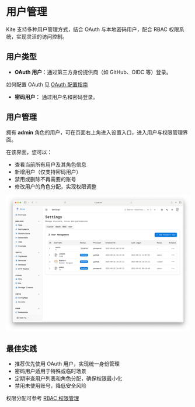# 用户管理

Kite 支持多种用户管理方式，结合 OAuth 与本地密码用户，配合 RBAC 权限系统，实现灵活的访问控制。

## 用户类型

- **OAuth 用户**：通过第三方身份提供商（如 GitHub、OIDC 等）登录。

如何配置 OAuth 见 [OAuth 配置指南](./oauth-setup)

- **密码用户**： 通过用户名和密码登录。

## 用户管理

拥有 **admin** 角色的用户，可在页面右上角进入设置入口，进入用户与权限管理界面。

在该界面，您可以：

- 查看当前所有用户及其角色信息
- 新增用户（仅支持密码用户）
- 禁用或删除不再需要的账号
- 修改用户的角色分配，实现权限调整

![User Management](../../screenshots/user-m.png)

## 最佳实践

- 推荐优先使用 OAuth 用户，实现统一身份管理
- 密码用户适用于特殊或临时场景
- 定期审查用户列表和角色分配，确保权限最小化
- 禁用未使用账号，降低安全风险

权限分配可参考 [RBAC 权限管理](./rbac-config)
